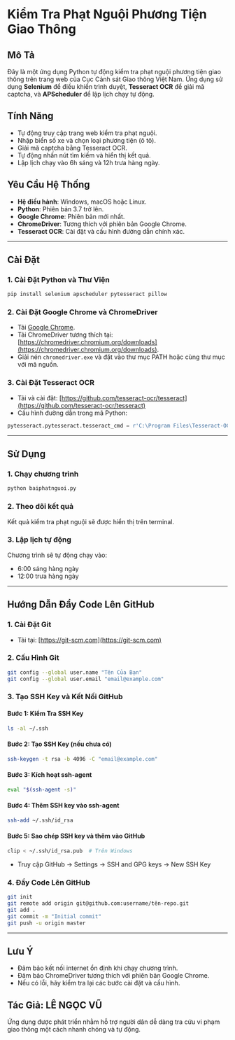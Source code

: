 
# Kiểm Tra Phạt Nguội Phương Tiện Giao Thông

## Mô Tả
Đây là một ứng dụng Python tự động kiểm tra phạt nguội phương tiện giao thông trên trang web của Cục Cảnh sát Giao thông Việt Nam. Ứng dụng sử dụng **Selenium** để điều khiển trình duyệt, **Tesseract OCR** để giải mã captcha, và **APScheduler** để lập lịch chạy tự động.

## Tính Năng
- Tự động truy cập trang web kiểm tra phạt nguội.
- Nhập biển số xe và chọn loại phương tiện (ô tô).
- Giải mã captcha bằng Tesseract OCR.
- Tự động nhấn nút tìm kiếm và hiển thị kết quả.
- Lập lịch chạy vào 6h sáng và 12h trưa hàng ngày.

## Yêu Cầu Hệ Thống
- **Hệ điều hành**: Windows, macOS hoặc Linux.
- **Python**: Phiên bản 3.7 trở lên.
- **Google Chrome**: Phiên bản mới nhất.
- **ChromeDriver**: Tương thích với phiên bản Google Chrome.
- **Tesseract OCR**: Cài đặt và cấu hình đường dẫn chính xác.

---

## Cài Đặt

### 1. Cài Đặt Python và Thư Viện
```bash
pip install selenium apscheduler pytesseract pillow
```

### 2. Cài Đặt Google Chrome và ChromeDriver
- Tải [Google Chrome](https://www.google.com/chrome).
- Tải ChromeDriver tương thích tại: [https://chromedriver.chromium.org/downloads](https://chromedriver.chromium.org/downloads).
- Giải nén `chromedriver.exe` và đặt vào thư mục PATH hoặc cùng thư mục với mã nguồn.

### 3. Cài Đặt Tesseract OCR
- Tải và cài đặt: [https://github.com/tesseract-ocr/tesseract](https://github.com/tesseract-ocr/tesseract)
- Cấu hình đường dẫn trong mã Python:
```python
pytesseract.pytesseract.tesseract_cmd = r'C:\Program Files\Tesseract-OCR\tesseract.exe'
```

---

##  Sử Dụng

### 1. Chạy chương trình
```bash
python baiphatnguoi.py
```

### 2. Theo dõi kết quả
Kết quả kiểm tra phạt nguội sẽ được hiển thị trên terminal.

### 3. Lập lịch tự động
Chương trình sẽ tự động chạy vào:
- 6:00 sáng hàng ngày
- 12:00 trưa hàng ngày

---

## Hướng Dẫn Đẩy Code Lên GitHub

### 1. Cài Đặt Git
- Tải tại: [https://git-scm.com](https://git-scm.com)

### 2. Cấu Hình Git
```bash
git config --global user.name "Tên Của Bạn"
git config --global user.email "email@example.com"
```

### 3. Tạo SSH Key và Kết Nối GitHub

#### Bước 1: Kiểm Tra SSH Key
```bash
ls -al ~/.ssh
```

#### Bước 2: Tạo SSH Key (nếu chưa có)
```bash
ssh-keygen -t rsa -b 4096 -C "email@example.com"
```

#### Bước 3: Kích hoạt ssh-agent
```bash
eval "$(ssh-agent -s)"
```

#### Bước 4: Thêm SSH key vào ssh-agent
```bash
ssh-add ~/.ssh/id_rsa
```

#### Bước 5: Sao chép SSH key và thêm vào GitHub
```bash
clip < ~/.ssh/id_rsa.pub  # Trên Windows
```
- Truy cập GitHub → Settings → SSH and GPG keys → New SSH Key

### 4. Đẩy Code Lên GitHub
```bash
git init
git remote add origin git@github.com:username/tên-repo.git
git add .
git commit -m "Initial commit"
git push -u origin master
```

---

## Lưu Ý
- Đảm bảo kết nối internet ổn định khi chạy chương trình.
- Đảm bảo ChromeDriver tương thích với phiên bản Google Chrome.
- Nếu có lỗi, hãy kiểm tra lại các bước cài đặt và cấu hình.

## Tác Giả: LÊ NGỌC VŨ
Ứng dụng được phát triển nhằm hỗ trợ người dân dễ dàng tra cứu vi phạm giao thông một cách nhanh chóng và tự động.
